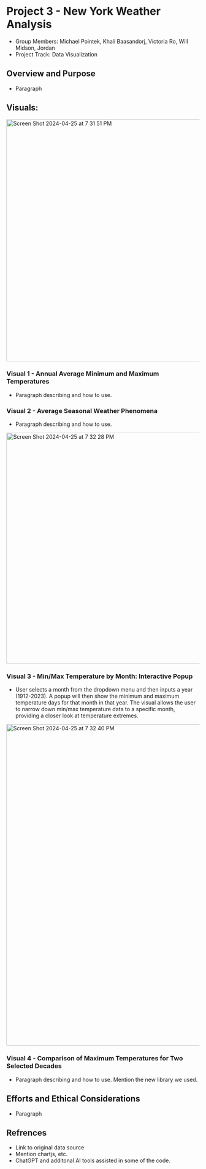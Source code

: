 #  Project 3 - New York Weather Analysis
- Group Members: Michael Pointek, Khali Baasandorj, Victoria Ro, Will Midson, Jordan 
- Project Track: Data Visualization
## Overview and Purpose
- Paragraph 
## Visuals: 
<img width="631" alt="Screen Shot 2024-04-25 at 7 31 51 PM" src="https://github.com/michaelpointek/project3/assets/57199813/af99290a-d797-48b0-b582-9f8c5807e5ea">

### Visual 1 - Annual Average Minimum and Maximum Temperatures
 - Paragraph describing and how to use. 
 
### Visual 2 - Average Seasonal Weather Phenomena 
 - Paragraph describing and how to use. 

<img width="602" alt="Screen Shot 2024-04-25 at 7 32 28 PM" src="https://github.com/michaelpointek/project3/assets/57199813/bc2b0d45-9e84-41de-9cbf-fe08a1b74c34">

### Visual 3 - Min/Max Temperature by Month: Interactive Popup
 - User selects a month from the dropdown menu and then inputs a year (1912-2023). A popup will then show the minimum and maximum temperature days for that month in that year. The visual allows the user to narrow down min/max temperature data to a specific month, providing a closer look at temperature extremes. 

<img width="838" alt="Screen Shot 2024-04-25 at 7 32 40 PM" src="https://github.com/michaelpointek/project3/assets/57199813/6235a3af-cd37-4cdf-96f7-7c39a144b1e2">

### Visual 4 - Comparison of Maximum Temperatures for Two Selected Decades
 - Paragraph describing and how to use. Mention the new library we used. 

## Efforts and Ethical Considerations 
- Paragraph

## Refrences 
- Link to original data source
- Mention chartjs, etc. 
- ChatGPT and additonal AI tools assisted in some of the code.  
